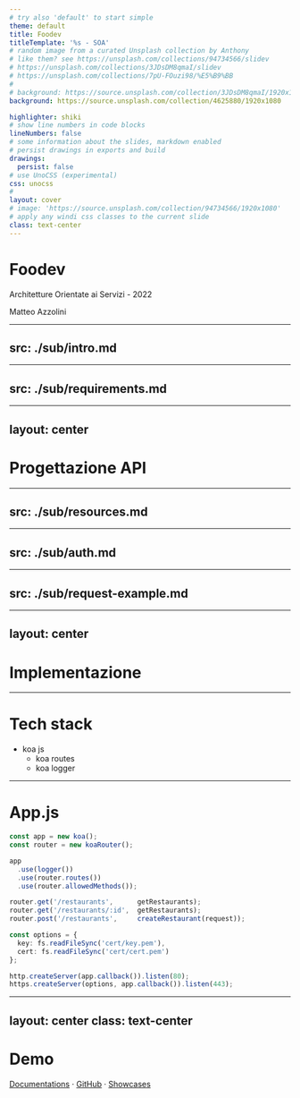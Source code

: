 ```yaml
---
# try also 'default' to start simple
theme: default
title: Foodev
titleTemplate: '%s - SOA'
# random image from a curated Unsplash collection by Anthony
# like them? see https://unsplash.com/collections/94734566/slidev
# https://unsplash.com/collections/3JDsDM8qmaI/slidev
# https://unsplash.com/collections/7pU-FOuzi98/%E5%B9%BB
#
# background: https://source.unsplash.com/collection/3JDsDM8qmaI/1920x1080
background: https://source.unsplash.com/collection/4625880/1920x1080

highlighter: shiki
# show line numbers in code blocks
lineNumbers: false
# some information about the slides, markdown enabled
# persist drawings in exports and build
drawings:
  persist: false
# use UnoCSS (experimental)
css: unocss
#
layout: cover
# image: 'https://source.unsplash.com/collection/94734566/1920x1080'
# apply any windi css classes to the current slide
class: text-center
---
```


<div class="bg-black w-full right-0 absolute bg-opacity-40 shadow-lg">
<!-- <h1>Foo<span class="text-sky-500">dev</span></h1> -->

# Foo<span class="text-sky-500">dev</span>

Architetture Orientate ai Servizi - 2022

Matteo Azzolini
</div>

<!-- <style>
.cover {
  @apply bg-opacity-100;
  background-color: #2B90B6;
  background-image: linear-gradient(45deg, #4EC5D4 10%, #146b8c 20%);
  background-size: 50%;
}
</style> -->

---
src: ./sub/intro.md
---

---
src: ./sub/requirements.md
---

---
layout: center
---

# Progettazione API

---
src: ./sub/resources.md
---

---
src: ./sub/auth.md
---

---
src: ./sub/request-example.md
---

---
layout: center
---

# Implementazione

---

# Tech stack

- koa js
  - koa routes
  - koa logger

---

# App.js

```typescript {all|1-2|4-7|8-11}
const app = new koa();
const router = new koaRouter();

app
  .use(logger())
  .use(router.routes())
  .use(router.allowedMethods());

router.get('/restaurants',      getRestaurants);
router.get('/restaurants/:id',  getRestaurants);
router.post('/restaurants',     createRestaurant(request));

const options = {
  key: fs.readFileSync('cert/key.pem'),
  cert: fs.readFileSync('cert/cert.pem')
};

http.createServer(app.callback()).listen(80);
https.createServer(options, app.callback()).listen(443);
```

---
layout: center
class: text-center
---

# Demo

[Documentations](https://sli.dev) · [GitHub](https://github.com/slidevjs/slidev) · [Showcases](https://sli.dev/showcases.html)
